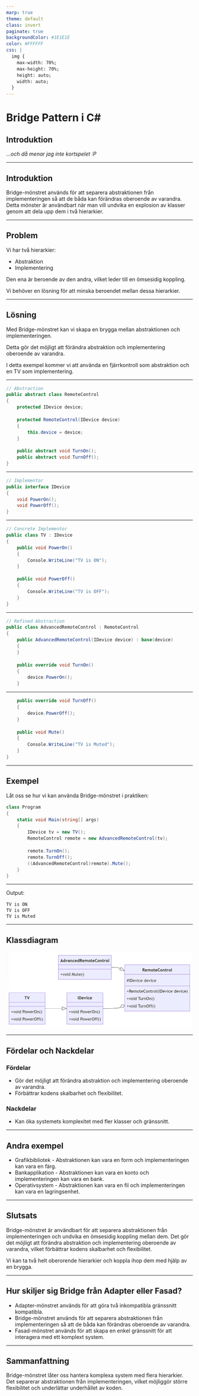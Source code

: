 ```yaml
---
marp: true
theme: default
class: invert
paginate: true
backgroundColor: #1E1E1E
color: #FFFFFF
css: |
  img {
    max-width: 70%;
    max-height: 70%;
    height: auto;
    width: auto;
  }
---
```


# Bridge Pattern i C#

## Introduktion

_...och då menar jag inte kortspelet :P_

---

## Introduktion

Bridge-mönstret används för att separera abstraktionen från implementeringen så att de båda kan förändras oberoende av varandra. Detta mönster är användbart när man vill undvika en explosion av klasser genom att dela upp dem i två hierarkier.

---

## Problem

Vi har två hierarkier:

- Abstraktion
- Implementering

Den ena är beroende av den andra, vilket leder till en ömsesidig koppling.

Vi behöver en lösning för att minska beroendet mellan dessa hierarkier.

---
## Lösning

Med Bridge-mönstret kan vi skapa en brygga mellan abstraktionen och implementeringen.

Detta gör det möjligt att förändra abstraktion och implementering oberoende av varandra.

I detta exempel kommer vi att använda en fjärrkontroll som abstraktion och en TV som implementering.

---

```csharp
// Abstraction
public abstract class RemoteControl
{
    protected IDevice device;

    protected RemoteControl(IDevice device)
    {
        this.device = device;
    }

    public abstract void TurnOn();
    public abstract void TurnOff();
}
```

---

```csharp
// Implementor
public interface IDevice
{
    void PowerOn();
    void PowerOff();
}
```

---

```csharp
// Concrete Implementor
public class TV : IDevice
{
    public void PowerOn()
    {
        Console.WriteLine("TV is ON");
    }

    public void PowerOff()
    {
        Console.WriteLine("TV is OFF");
    }
}
```

---

```csharp
// Refined Abstraction
public class AdvancedRemoteControl : RemoteControl
{
    public AdvancedRemoteControl(IDevice device) : base(device)
    {
    }

    public override void TurnOn()
    {
        device.PowerOn();
    }
```

---

```csharp
    public override void TurnOff()
    {
        device.PowerOff();
    }

    public void Mute()
    {
        Console.WriteLine("TV is Muted");
    }
}
```

---

## Exempel

Låt oss se hur vi kan använda Bridge-mönstret i praktiken:

```csharp
class Program
{
    static void Main(string[] args)
    {
        IDevice tv = new TV();
        RemoteControl remote = new AdvancedRemoteControl(tv);

        remote.TurnOn();
        remote.TurnOff();
        ((AdvancedRemoteControl)remote).Mute();
    }
}
```

---

Output:

```
TV is ON
TV is OFF
TV is Muted
```

---

## Klassdiagram

![h:550](images/02_bridge.png)

---

## Fördelar och Nackdelar

### Fördelar

- Gör det möjligt att förändra abstraktion och implementering oberoende av varandra.
- Förbättrar kodens skalbarhet och flexibilitet.

### Nackdelar

- Kan öka systemets komplexitet med fler klasser och gränssnitt.

---

## Andra exempel

- Grafikbibliotek - Abstraktionen kan vara en form och implementeringen kan vara en färg.
- Bankapplikation - Abstraktionen kan vara en konto och implementeringen kan vara en bank.
- Operativsystem - Abstraktionen kan vara en fil och implementeringen kan vara en lagringsenhet.

---

## Slutsats

Bridge-mönstret är användbart för att separera abstraktionen från implementeringen och undvika en ömsesidig koppling mellan dem. Det gör det möjligt att förändra abstraktion och implementering oberoende av varandra, vilket förbättrar kodens skalbarhet och flexibilitet.

Vi kan ta två helt oberorende hierarkier och koppla ihop dem med hjälp av en brygga.

---

## Hur skiljer sig Bridge från Adapter eller Fasad?

- Adapter-mönstret används för att göra två inkompatibla gränssnitt kompatibla.
- Bridge-mönstret används för att separera abstraktionen från implementeringen så att de båda kan förändras oberoende av varandra.
- Fasad-mönstret används för att skapa en enkel gränssnitt för att interagera med ett komplext system.

---

## Sammanfattning

Bridge-mönstret låter oss hantera komplexa system med flera hierarkier. Det separerar abstraktionen från implementeringen, vilket möjliggör större flexibilitet och underlättar underhållet av koden.
